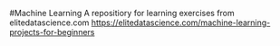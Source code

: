 #Machine Learning
A repositiory for learning exercises from elitedatascience.com https://elitedatascience.com/machine-learning-projects-for-beginners